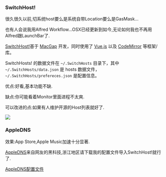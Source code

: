 ### SwitchHost!
很久很久以前,切系统host要么是系统自带Location要么是GasMask... 

也有人会说我用Alfred Workflow...OSX已经更新到如今,无论如何我也不再用Alfred跟LaunchBar了.

[SwitchHost!](https://github.com/oldj/SwitchHosts)基于 [MacGap](http://macgapproject.github.io) 开发，同时使用了 [Vue.js](http://vuejs.org/) 以及 [CodeMirror](http://codemirror.net/) 等框架/库。

SwitchHosts! 的数据文件在 `~/.SwitchHosts` 目录下，其中 `~/.SwitchHosts/data.json` 是 hosts 数据文件，`~/.SwitchHosts/prefereces.json` 是配置信息。

优点:好看,基本功能不缺.

缺点:你可能看着Monitor里面进程不太爽.

可以改进的点:如果有人维护开源的Host列表就好了.

![](https://o4dyfn0ef.qnssl.com/image/Screen%20Shot%202016-02-28%20at%2000.23.59.png?imageView2/2/h/600)

### AppleDNS

效果:App Store,Apple Music加速十分显著.

[AppleDNS](https://github.com/gongjianhui/AppleDNS)来自网友的黑科技,浙江地区请下载我的配置文件导入SwitchHost!就行了.


[AppleDNS配置文件](https://o4dyfn0ef.qnssl.com/file/switchhost.json)